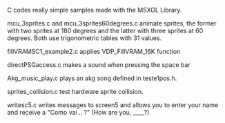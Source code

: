 C codes really simple samples made with the MSXGL Library.

mcu_3sprites.c and mcu_3sprites60degrees.c animate sprites, the former with two sprites at 180 degrees and the latter with three sprites at 60 degrees. 
Both use trigonometric tables with 31 values.

fillVRAMSC1_example2.c applies VDP_FillVRAM_16K function

directPSGaccess.c makes a sound when pressing the space bar

Akg_music_play.c plays an akg song defined in teste1pos.h.

sprites_collision.c test hardware sprite collision.

writesc5.c writes messages to screen5 and allows you to enter your name and receive a "Como vai .. ?"  (How are you, ____?) 
